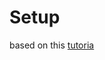 # Setup

based on this [tutoria](https://www.digitalocean.com/community/tutorials/how-to-install-wordpress-with-docker-compose-es)